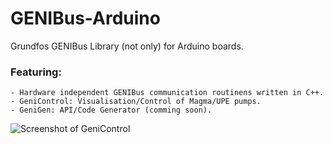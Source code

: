 GENIBus-Arduino
===============

Grundfos GENIBus Library (not only) for Arduino boards.

### Featuring:
	- Hardware independent GENIBus communication routinens written in C++.
	- GeniControl: Visualisation/Control of Magma/UPE pumps.
	- GeniGen: API/Code Generator (comming soon).


![Screenshot of GeniControl](https://github.com/christoph2/GENIBus-Arduino/blob/master/doc/GeniControl.png)